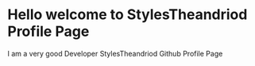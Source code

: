 # Hello welcome to  StylesTheandriod Profile Page
I am a very good Developer
StylesTheandriod Github Profile Page
